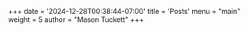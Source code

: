+++
date = '2024-12-28T00:38:44-07:00'
title = 'Posts'
menu = "main"
weight = 5
author = "Mason Tuckett"
+++
